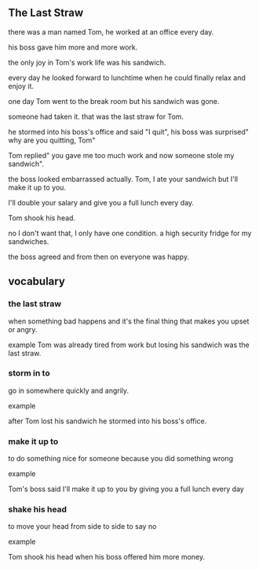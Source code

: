 ## The Last Straw

there was a man named Tom, he worked at an office every day.

his boss gave him more and more work.

the only joy in Tom's work life was his sandwich.

every day he looked forward to lunchtime when he could finally relax and enjoy it.

one day Tom went to the break room but his sandwich was gone.

someone had taken it. that was the last straw for Tom.

he stormed into his boss's office and said "I quit", his boss was surprised" why are you quitting, Tom"

Tom replied" you gave me too much work and now someone stole my sandwich".

the boss looked embarrassed actually. Tom, I ate your sandwich but I'll make it up to you.

I'll double your salary and give you a full lunch every day.

Tom shook his head.

no I don't want that, I only have one condition. a high security fridge for my sandwiches.

the boss agreed and from then on everyone was happy.

## vocabulary

### the last straw

when something bad happens  and it's the final thing that makes you upset or angry.

example Tom was already tired from work but losing his sandwich was the last straw.

### storm in to

go in somewhere quickly and angrily.

example

after Tom lost his sandwich he stormed into his boss's office.

### make it up to

to do something nice for someone because you did something wrong

example

Tom's boss said I'll make it up to you by giving you a full lunch every day

### shake his head

to move your head from side to side to say no

example

Tom shook his head when his boss offered him more money.